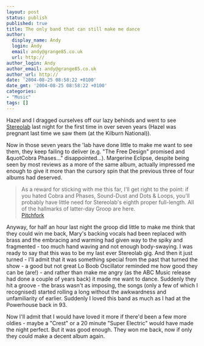 ```yaml
---
layout: post
status: publish
published: true
title: The only band that can still make me dance
author:
  display_name: Andy
  login: Andy
  email: andy@grange85.co.uk
  url: http://
author_login: Andy
author_email: andy@grange85.co.uk
author_url: http://
date: '2004-08-25 08:58:22 +0100'
date_gmt: '2004-08-25 08:58:22 +0100'
categories:
- "Music"
tags: []
---
```

Hazel and I dragged ourselves off our lazy behinds and went to see [Stereolab](http://www.stereolab.co.uk) last night for the first time in over seven years (Hazel was pregnant last time we saw them (at the Kilburn National)). 

Now in those seven years the 'lab have done little to make me want to see them, they keep failing to deliver (e.g. "The Free Design" promised and &quotCobra Phases..." disappointed...). Margerine Eclipse, despite being seen by most reviews as a more of the same album, actually impressed me enough to give it more than the cursory spin that the previous three of four albums had deserved.

> As a reward for sticking with me this far, I'll get right to the point: if you hated Cobra and Phases, Sound-Dust and Dots & Loops, you'll probably have little need for Stereolab's eighth proper full-length. All of the hallmarks of latter-day Groop are here.  
> [Pitchfork](http://www.pitchforkmedia.com/record-reviews/s/stereolab/margerine-eclipse.shtml)

Anyway, for half an hour last night the groop did little to make me think that they could win me back, Mary's backing vocals had been replaced with brass and the embracing and warming had given way to the spiky and fragmented - too much hand waving and not enough body-swaying. I was ready to say that this was to be my last ever Stereolab gig. And then it just turned - I'll admit that it was something special from the past that turned the show - a good but not great Lo Boob Oscillator reminded me how good they can be (are!) - and rather than make me angry (as the ABC Music release had done a couple of years back) it made me want to dance. Suddenly they hit a groove - the brass wasn't as imposing, the songs (only a few of which I recognised) started rolling a long without the awkwardness and unfamiliarity of earlier. Suddenly I loved this band as much as I had at the Powerhouse back in 93.

Now I'll admit that I would have loved it more if there'd been a few more oldies - maybe a "Crest" or a 20 minute "Super Electric" would have made the night perfect. But it was good enough. They won me back, now if only they could make a decent album again.
